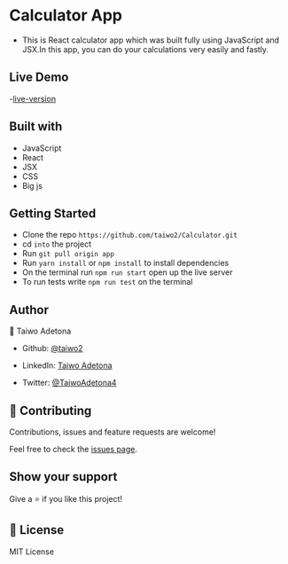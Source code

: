 # Calculator App


- This is React calculator app which was built fully using JavaScript and JSX.In this app, you can do your calculations very easily and fastly.

## Live Demo

-[live-version](https://lit-bastion-93387.herokuapp.com/)

## Built with

- JavaScript
- React
- JSX
- CSS
- Big js

## Getting Started

- Clone the repo `https://github.com/taiwo2/Calculator.git`
- cd `into` the project
- Run `git pull origin app`
- Run `yarn install` or `npm install` to install dependencies
- On the terminal run `npm run start` open up the live server
- To run tests write `npm run test` on the terminal

## Author

👤 Taiwo Adetona

- Github: [@taiwo2](https://github.com/taiwo2)

- LinkedIn: [Taiwo Adetona](https://www.linkedin.com/in/taiwo-adetona/)

- Twitter: [@TaiwoAdetona4](https://twitter.com/TaiwoAdetona4/)

## 🤝 Contributing

Contributions, issues and feature requests are welcome!

Feel free to check the [issues page](issues/).

## Show your support

Give a ⭐️ if you like this project!

## 📝 License

MIT License